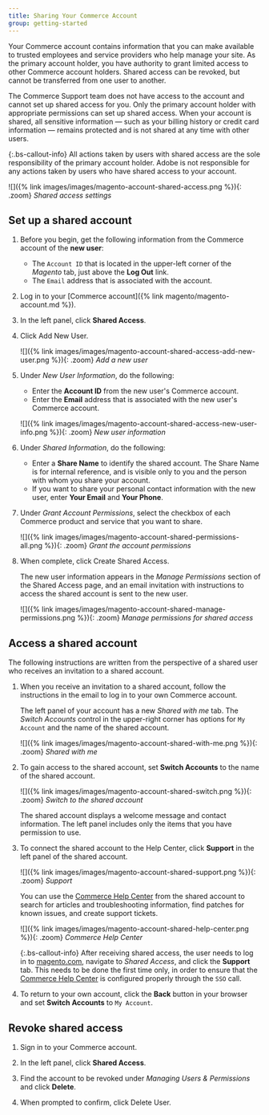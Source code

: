 ```yaml
---
title: Sharing Your Commerce Account
group: getting-started
---
```


Your Commerce account contains information that you can make available to trusted employees and service providers who help manage your site. As the primary account holder, you have authority to grant limited access to other Commerce account holders. Shared access can be revoked, but cannot be transferred from one user to another.

The Commerce Support team does not have access to the account and cannot set up shared access for you. Only the primary account holder with appropriate permissions can set up shared access. When your account is shared, all sensitive information &#8212; such as your billing history or credit card information &#8212; remains protected and is not shared at any time with other users.

{:.bs-callout-info}
All actions taken by users with shared access are the sole responsibility of the primary account holder. Adobe is not responsible for any actions taken by users who have shared access to your account.

![]({% link images/images/magento-account-shared-access.png %}){: .zoom}
_Shared access settings_

## Set up a shared account

1. Before you begin, get the following information from the Commerce account of the **new user**:

   - The `Account ID` that is located in the upper-left corner of the _Magento_ tab, just above the **Log Out** link.
   - The `Email` address that is associated with the account.

1. Log in to your [Commerce account]({% link magento/magento-account.md %}).

1. In the left panel, click **Shared Access**.

1. Click <span class="btn">Add New User</span>.

   ![]({% link images/images/magento-account-shared-access-add-new-user.png %}){: .zoom}
   _Add a new user_

1. Under _New User Information_, do the following:

   - Enter the **Account ID** from the new user's Commerce account.
   - Enter the **Email** address that is associated with the new user's Commerce account.

   ![]({% link images/images/magento-account-shared-access-new-user-info.png %}){: .zoom}
   _New user information_

1. Under _Shared Information_, do the following:

   - Enter a **Share Name** to identify the shared account. The Share Name is for internal reference, and is visible only to you and the person with whom you share your account.
   - If you want to share your personal contact information with the new user, enter **Your Email** and **Your Phone**.

1. Under _Grant Account Permissions_, select the checkbox of each Commerce product and service that you want to share.

   ![]({% link images/images/magento-account-shared-permissions-all.png %}){: .zoom}
   _Grant the account permissions_

1. When complete, click <span class="btn">Create Shared Access</span>.

   The new user information appears in the _Manage Permissions_ section of the Shared Access page, and an email invitation with instructions to access the shared account is sent to the new user.

   ![]({% link images/images/magento-account-shared-manage-permissions.png %}){: .zoom}
   _Manage permissions for shared access_

## Access a shared account

The following instructions are written from the perspective of a shared user who receives an invitation to a shared account.

1. When you receive an invitation to a shared account, follow the instructions in the email to log in to your own Commerce account.

   The left panel of your account has a new _Shared with me_ tab. The _Switch Accounts_ control in the upper-right corner has options for `My Account` and the name of the shared account.

   ![]({% link images/images/magento-account-shared-with-me.png %}){: .zoom}
   _Shared with me_

1. To gain access to the shared account, set **Switch Accounts** to the name of the shared account.

   ![]({% link images/images/magento-account-shared-switch.png %}){: .zoom}
   _Switch to the shared account_

   The shared account displays a welcome message and contact information. The left panel includes only the items that you have permission to use.

1. To connect the shared account to the Help Center, click **Support** in the left panel of the shared account.

   ![]({% link images/images/magento-account-shared-support.png %}){: .zoom}
   _Support_

   You can use the [Commerce Help Center](https://support.magento.com/hc/en-us) from the shared account to search for articles and troubleshooting information, find patches for known issues, and create support tickets.

   ![]({% link images/images/magento-account-shared-help-center.png %}){: .zoom}
   _Commerce Help Center_

   {:.bs-callout-info}
   After receiving shared access, the user needs to log in to [magento.com](https://account.magento.com/customer/account/login), navigate to _Shared Access_, and click the **Support** tab. This needs to be done the first time only, in order to ensure that the [Commerce Help Center](https://support.magento.com/hc/en-us) is configured properly through the `SSO` call.

1. To return to your own account, click the **Back** button in your browser and set **Switch Accounts** to `My Account`.

## Revoke shared access

1. Sign in to your Commerce account.

1. In the left panel, click **Shared Access**.

1. Find the account to be revoked under _Managing Users & Permissions_ and click **Delete**.

1. When prompted to confirm, click <span class="btn">Delete User</span>.
